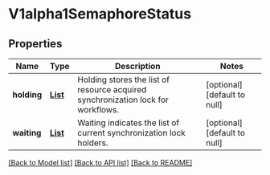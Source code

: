 # V1alpha1SemaphoreStatus
## Properties

Name | Type | Description | Notes
------------ | ------------- | ------------- | -------------
**holding** | [**List**](v1alpha1.SemaphoreHolding.md) | Holding stores the list of resource acquired synchronization lock for workflows. | [optional] [default to null]
**waiting** | [**List**](v1alpha1.SemaphoreHolding.md) | Waiting indicates the list of current synchronization lock holders. | [optional] [default to null]

[[Back to Model list]](../README.md#documentation-for-models) [[Back to API list]](../README.md#documentation-for-api-endpoints) [[Back to README]](../README.md)

